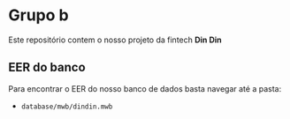 # Grupo b

Este repositório contem o nosso projeto da fintech **Din Din**

## EER do banco

Para encontrar o EER do nosso banco de dados basta navegar até a pasta:

- `database/mwb/dindin.mwb`
